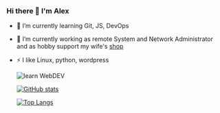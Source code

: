 ### Hi there 👋 I'm Alex

- 🌱 I’m currently learning Git, JS, DevOps
- 🔭 I’m currently working as remote System and Network Administrator and as hobby support my wife's [shop](https://busiko.shop)
- ⚡ I like Linux, python, wordpress
  
  ![learn WebDEV](https://i.pinimg.com/1200x/92/8f/90/928f90bcd221f78a30f18541a5ca2e7f.jpg)

  [![GitHub stats](https://github-readme-stats.vercel.app/api?username=alkozp&show_icons=true&theme=blue-green)](https://github.com/alkozp/)

  [![Top Langs](https://github-readme-stats.vercel.app/api/top-langs/?username=alkozp&langs_count=20&layout=compact&theme=blue-green)](https://github.com/alkozp/)
<!--
**alkozp/alkozp** is a ✨ _special_ ✨ repository because its `README.md` (this file) appears on your GitHub profile.

Here are some ideas to get you started:

- 🔭 I’m currently working on ...
- 🌱 I’m currently learning ...
- 👯 I’m looking to collaborate on ...
- 🤔 I’m looking for help with ...
- 💬 Ask me about ...
- 📫 How to reach me: ...
- 😄 Pronouns: ...
- ⚡ Fun fact: ...
-->
